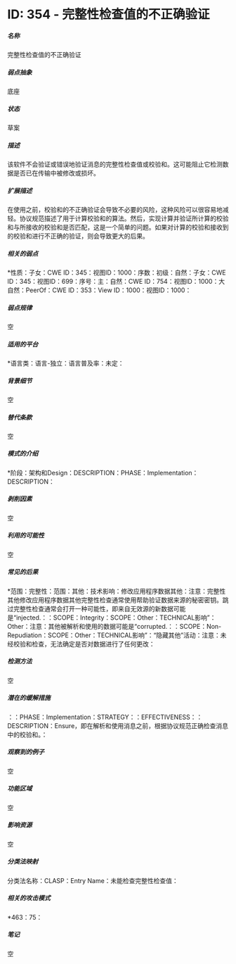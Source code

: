 # ID: 354 - 完整性检查值的不正确验证
<h5>名称</h5>完整性检查值的不正确验证
<h5>弱点抽象</h5>底座
<h5>状态</h5>草案
<h5>描述</h5>该软件不会验证或错误地验证消息的完整性检查值或校验和。这可能阻止它检测数据是否已在传输中被修改或损坏。
<h5>扩展描述</h5>在使用之前，校验和的不正确验证会导致不必要的风险，这种风险可以很容易地减轻。协议规范描述了用于计算校验和的算法。然后，实现计算并验证所计算的校验和与所接收的校验和是否匹配，这是一个简单的问题。如果对计算的校验和接收到的校验和进行不正确的验证，则会导致更大的后果。
<h5>相关的弱点</h5>*性质：子女：CWE ID：345：视图ID：1000：序数：初级：自然：子女：CWE ID：345：视图ID：699：序号：主：自然：CWE ID：754：视图ID：1000：大自然：PeerOf：CWE ID：353：View ID：1000：视图ID：1000：
<h5>弱点规律</h5>空
<h5>适用的平台</h5>*语言类：语言-独立：语言普及率：未定：
<h5>背景细节</h5>空
<h5>替代条款</h5>空
<h5>模式的介绍</h5>*阶段：架构和Design：DESCRIPTION：PHASE：Implementation：DESCRIPTION：
<h5>剥削因素</h5>空
<h5>利用的可能性</h5>空
<h5>常见的后果</h5>*范围：完整性：范围：其他：技术影响：修改应用程序数据其他：注意：完整性其他修改应用程序数据其他完整性检查通常使用帮助验证数据来源的秘密密钥。跳过完整性检查通常会打开一种可能性，即来自无效源的新数据可能是“injected.：：SCOPE：Integrity：SCOPE：Other：TECHNICAL影响”：Other：注意：其他被解析和使用的数据可能是“corrupted.：：SCOPE：Non-Repudiation：SCOPE：Other：TECHNICAL影响”：“隐藏其他”活动：注意：未经校验和检查，无法确定是否对数据进行了任何更改：
<h5>检测方法</h5>空
<h5>潜在的缓解措施</h5>：：PHASE：Implementation：STRATEGY：：EFFECTIVENESS：：DESCRIPTION：Ensure，即在解析和使用消息之前，根据协议规范正确检查消息中的校验和。：
<h5>观察到的例子</h5>空
<h5>功能区域</h5>空
<h5>影响资源</h5>空
<h5>分类法映射</h5>分类法名称：CLASP：Entry Name：未能检查完整性检查值：
<h5>相关的攻击模式</h5>*463：75：
<h5>笔记</h5>空

